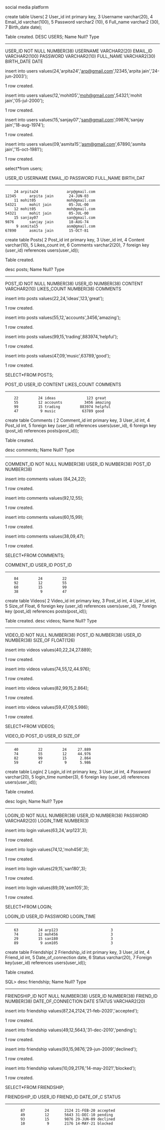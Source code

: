 social media platform

 create table Users(
  2  User_id int primary key,
  3  Username varchar(20),
  4  Email_id varchar(100),
  5  Password varchar2 (10),
  6  Full_name varchar2 (30),
  7  Birth_date date);

Table created.
 DESC USERS;
 Name                                      Null?    Type
 ----------------------------------------- -------- ----------------------------
 USER_ID                                   NOT NULL NUMBER(38)
 USERNAME                                           VARCHAR2(20)
 EMAIL_ID                                           VARCHAR2(100)
 PASSWORD                                           VARCHAR2(10)
 FULL_NAME                                          VARCHAR2(30)
 BIRTH_DATE                                         DATE

 insert into users values(24,'arpita24','arp@gmail.com',12345,'arpita jain','24-jun-2003');

1 row created.
 
insert into users values(12,'mohit05','moh@gmail.com',54321,'mohit jain','05-jul-2000');

1 row created.

insert into users values(15,'sanjay07','san@gmail.com',09876,'sanjay jain','18-aug-1974');

1 row created.

insert into users values(09,'asmita15','asm@gmail.com',67890,'asmita jain','15-oct-1981');

1 row created.

select*from users;

   USER_ID USERNAME          EMAIL_ID                                                                    PASSWORD   FULL_NAME         BIRTH_DAT
---------- -------------------- ---------------------------------------------------------------------------------------------------- ---------- ------------------------------ ---------
        24 arpita24             arp@gmail.com                                                                                        12345      arpita jain       24-JUN-03
        11 mohit05              moh@gmail.com                                                                                        54321      mohit jain        05-JUL-00
        12 mohit05              moh@gmail.com                                                                                        54321      mohit jain        05-JUL-00
        15 sanjay07             san@gmail.com                                                                                        9876       sanjay jain       18-AUG-74
         9 asmita15             asm@gmail.com                                                                                        67890      asmita jain       15-OCT-81


create table Posts(
  2  Post_id int primary key,
  3  User_id int,
  4  Content varchar(10),
  5  Likes_count int,
  6  Comments varchar2(20),
  7  foreign key (user_id) references users(user_id));

Table created.

desc posts;
 Name                                      Null?    Type
 ----------------------------------------- -------- ----------------------------
 POST_ID                                   NOT NULL NUMBER(38)
 USER_ID                                            NUMBER(38)
 CONTENT                                            VARCHAR2(10)
 LIKES_COUNT                                        NUMBER(38)
 COMMENTS       

insert into posts values(22,24,'ideas',123,'great');

1 row created.

 insert into posts values(55,12,'accounts',3456,'amazing');

1 row created.

 insert into posts values(99,15,'trading',883974,'helpful');

1 row created.

insert into posts values(47,09,'music',63789,'good');

1 row created.

 SELECT*FROM POSTS;

   POST_ID    USER_ID CONTENT    LIKES_COUNT COMMENTS
---------- ---------- ---------- ----------- --------------------
        22         24 ideas              123 great
        55         12 accounts          3456 amazing
        99         15 trading         883974 helpful
        47          9 music            63789 good



create table Comments (
  2  Comment_id int primary key,
  3  User_id int,
  4  Post_id int,
  5  foreign key (user_id) references users(user_id),
  6  foreign key (post_id) references posts(post_id));

Table created.

 desc comments;
 Name                                      Null?    Type
 ----------------------------------------- -------- ----------------------------
 COMMENT_ID                                NOT NULL NUMBER(38)
 USER_ID                                            NUMBER(38)
 POST_ID                                            NUMBER(38)

insert into comments values (84,24,22);

1 row created.

insert into comments values(92,12,55);

1 row created.

insert into comments values(60,15,99);

1 row created.

insert into comments values(38,09,47);

1 row created.

SELECT*FROM COMMENTS;

COMMENT_ID    USER_ID    POST_ID
---------- ---------- ----------
        84         24         22
        92         12         55
        60         15         99
        38          9         47


create table Videos(
  2  Video_id int primary key,
  3  Post_id int,
  4  User_id int,
  5  Size_of Float,
  6  foreign key (user_id) references users(user_id),
  7  foreign key (post_id) references posts(post_id));

Table created.
 desc videos;
 Name                                      Null?    Type
 ----------------------------------------- -------- ----------------------------
 VIDEO_ID                                  NOT NULL NUMBER(38)
 POST_ID                                            NUMBER(38)
 USER_ID                                            NUMBER(38)
 SIZE_OF                                            FLOAT(126)


insert into videos values(40,22,24,27.889);

1 row created.

insert into videos values(74,55,12,44.976);

1 row created.

insert into videos values(82,99,15,2.864);

1 row created.

insert into videos values(59,47,09,5.986);

1 row created.

SELECT*FROM VIDEOS;

  VIDEO_ID    POST_ID    USER_ID    SIZE_OF
---------- ---------- ---------- ----------
        40         22         24     27.889
        74         55         12     44.976
        82         99         15      2.864
        59         47          9      5.986


 create table Login(
  2  Login_id int primary key,
  3  User_id int,
  4  Password varchar(20),
  5  login_time number(3),
  6  foreign key (user_id) references users(user_id));

Table created.

desc login;
 Name                                      Null?    Type
 ----------------------------------------- -------- ----------------------------
 LOGIN_ID                                  NOT NULL NUMBER(38)
 USER_ID                                            NUMBER(38)
 PASSWORD                                           VARCHAR2(20)
 LOGIN_TIME                                         NUMBER(3)


insert into login values(63,24,'arp123',3);

1 row created.

insert into login values(74,12,'moh456',3);

1 row created.

insert into login values(29,15,'san180',3);

1 row created.

insert into login values(89,09,'asm105',3);

1 row created.

SELECT*FROM LOGIN;

  LOGIN_ID    USER_ID PASSWORD             LOGIN_TIME
---------- ---------- -------------------- ----------
        63         24 arp123                        3
        74         12 moh456                        3
        29         15 san180                        3
        89          9 asm105                        3

create table Friendship(
  2  Friendship_id int primary key,
  3  User_id int,
  4  Friend_id int,
  5  Date_of_connection date,
  6  Status varchar(20),
  7  Foreign key(user_id) references users(user_id));

Table created.

SQL> desc friendship;
 Name                                      Null?    Type
 ----------------------------------------- -------- ----------------------------
 FRIENDSHIP_ID                             NOT NULL NUMBER(38)
 USER_ID                                            NUMBER(38)
 FRIEND_ID                                          NUMBER(38)
 DATE_OF_CONNECTION                                 DATE
 STATUS                                             VARCHAR2(20)

insert into friendship values(87,24,2124,'21-feb-2020','accepted');

1 row created.

insert into friendship values(49,12,5643,'31-dec-2010','pending');

1 row created.

insert into friendship values(93,15,9876,'29-jun-2009','declined');

1 row created.

insert into friendship values(10,09,2176,'14-may-2021','blocked');

1 row created.

SELECT*FROM FRIENDSHIP;

FRIENDSHIP_ID    USER_ID  FRIEND_ID DATE_OF_C STATUS
------------- ---------- ---------- --------- --------------------
           87         24       2124 21-FEB-20 accepted
           49         12       5643 31-DEC-10 pending
           93         15       9876 29-JUN-09 declined
           10          9       2176 14-MAY-21 blocked
